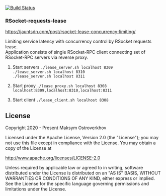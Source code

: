 [![Build Status](https://travis-ci.org/jauntsdn/rsocket-requests-lease.svg?branch=develop)](https://travis-ci.org/jauntsdn/rsocket-requests-lease)

### RSocket-requests-lease

https://jauntsdn.com/post/rsocket-lease-concurrency-limiting/

Limiting service latency with concurrency control by RSocket requests lease.  
Application consists of single RSocket-RPC client connecting set of RSocket-RPC servers via reverse proxy.

1. Start servers
`./lease_server.sh localhost 8309`  
`./lease_server.sh localhost 8310`  
`./lease_server.sh localhost 8311`  

2. Start proxy
`./lease_proxy.sh localhost 8308 localhost:8309,localhost:8310,localhost:8311`

3. Start client
`./lease_client.sh localhost 8308`

## License
Copyright 2020 - Present Maksym Ostroverkhov

Licensed under the Apache License, Version 2.0 (the "License");
you may not use this file except in compliance with the License.
You may obtain a copy of the License at

   http://www.apache.org/licenses/LICENSE-2.0

Unless required by applicable law or agreed to in writing, software
distributed under the License is distributed on an "AS IS" BASIS,
WITHOUT WARRANTIES OR CONDITIONS OF ANY KIND, either express or implied.
See the License for the specific language governing permissions and
limitations under the License.
